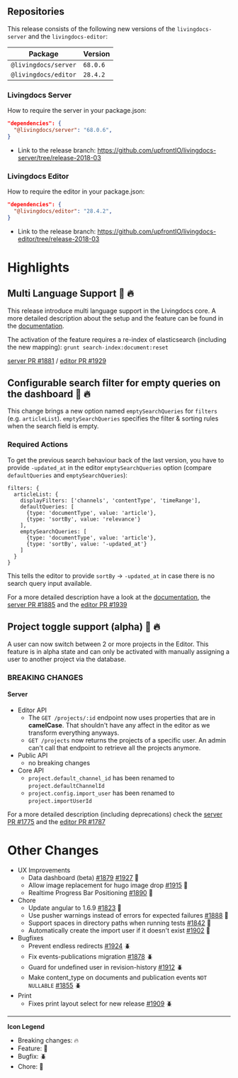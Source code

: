 
## Repositories

This release consists of the following new versions of the `livingdocs-server` and the `livingdocs-editor`:

Package | Version
--- | ---
`@livingdocs/server` | `68.0.6`
`@livingdocs/editor` | `28.4.2`

### Livingdocs Server

How to require the server in your package.json:

```json
"dependencies": {
  "@livingdocs/server": "68.0.6",
}
```

- Link to the release branch:
  https://github.com/upfrontIO/livingdocs-server/tree/release-2018-03

### Livingdocs Editor

How to require the editor in your package.json:

```json
"dependencies": {
  "@livingdocs/editor": "28.4.2",
}
```

- Link to the release branch:
  https://github.com/upfrontIO/livingdocs-editor/tree/release-2018-03

# Highlights

## Multi Language Support :gift: :fire:

This release introduce multi language support in the Livingdocs core. A more detailed description about the setup and the feature can be found in the [documentation](https://docs.livingdocs.io/walkthroughs/setup_multilanguage.html).

The activation of the feature requires a re-index of elasticsearch (including the new mapping): `grunt search-index:document:reset`

[server PR #1881](https://github.com/upfrontIO/livingdocs-server/pull/1881) / [editor PR #1929](https://github.com/upfrontIO/livingdocs-editor/pull/1929)

## Configurable search filter for empty queries on the dashboard :gift: :fire:

This change brings a new option named `emptySearchQueries` for `filters` (e.g. `articleList`). `emptySearchQueries` specifies the filter & sorting rules when the search field is empty.


### Required Actions

To get the previous search behaviour back of the last version, you have to provide `-updated_at` in the editor `emptySearchQueries` option (compare `defaultQueries` and `emptySearchQueries`):
```
filters: {
  articleList: {
    displayFilters: ['channels', 'contentType', 'timeRange'],
    defaultQueries: [
      {type: 'documentType', value: 'article'},
      {type: 'sortBy', value: 'relevance'}
    ],
    emptySearchQueries: [
      {type: 'documentType', value: 'article'},
      {type: 'sortBy', value: '-updated_at'}
    ]
  }
}
```

This tells the editor to provide `sortBy` -> `-updated_at` in case there is no search query input available.


For a more detailed description have a look at the [documentation](https://docs.livingdocs.io/reference-docs/editor-configuration/search-filters.html), the [server PR #1885](https://github.com/upfrontIO/livingdocs-server/pull/1885) and the [editor PR #1939](https://github.com/upfrontIO/livingdocs-editor/pull/1939)


## Project toggle support (alpha) :gift: :fire:

A user can now switch between 2 or more projects in the Editor. This feature is in alpha state and can only be activated with manually assigning a user to another project via the database.

### BREAKING CHANGES

#### Server
* Editor API
  * The `GET /projects/:id` endpoint now uses properties that are in **camelCase**.
   That shouldn't have any affect in the editor as we transform everything anyways.
  * `GET /projects` now returns the projects of a specific user.
    An admin can't call that endpoint to retrieve all the projects anymore.
* Public API
  * no breaking changes
* Core API
  * `project.default_channel_id` has been renamed to `project.defaultChannelId`
  * `project.config.import_user` has been renamed to `project.importUserId`

For a more detailed description (including deprecations) check the [server PR #1775](https://github.com/upfrontIO/livingdocs-server/pull/1775) and the [editor PR #1787](https://github.com/upfrontIO/livingdocs-editor/pull/1787)


# Other Changes

* UX Improvements
  * Data dashboard (beta) [#1879](https://github.com/upfrontIO/livingdocs-server/pull/1879) [#1927](https://github.com/upfrontIO/livingdocs-editor/pull/1927) :gift:
  * Allow image replacement for hugo image drop [#1915](https://github.com/upfrontIO/livingdocs-editor/pull/1915) :gift:
  * Realtime Progress Bar Positioning [#1890](https://github.com/upfrontIO/livingdocs-editor/pull/1890) :wrench:
* Chore
  * Update angular to 1.6.9 [#1823](https://github.com/upfrontIO/livingdocs-editor/pull/1823) :wrench:
  * Use pusher warnings instead of errors for expected failures [#1888](https://github.com/upfrontIO/livingdocs-editor/pull/1888) :wrench:
  * Support spaces in directory paths when running tests [#1842](https://github.com/upfrontIO/livingdocs-server/pull/1842) :wrench:
  * Automatically create the import user if it doesn't exist [#1902](https://github.com/upfrontIO/livingdocs-server/pull/1902) :wrench:
* Bugfixes
  * Prevent endless redirects  [#1924](https://github.com/upfrontIO/livingdocs-editor/pull/1924) :beetle:
  * Fix events-publications migration [#1878](https://github.com/upfrontIO/livingdocs-server/pull/1878) :beetle:
  * Guard for undefined user in revision-history [#1912](https://github.com/upfrontIO/livingdocs-editor/pull/1912) :beetle:
  * Make content_type on documents and publication events `NOT NULLABLE` [#1855](https://github.com/upfrontIO/livingdocs-server/pull/1855) :beetle:
* Print
  * Fixes print layout select for new release [#1909](https://github.com/upfrontIO/livingdocs-editor/pull/1909) :beetle:
---

  **Icon Legend**

  * Breaking changes: :fire:
  * Feature: :gift:
  * Bugfix: :beetle:
  * Chore: :wrench:
